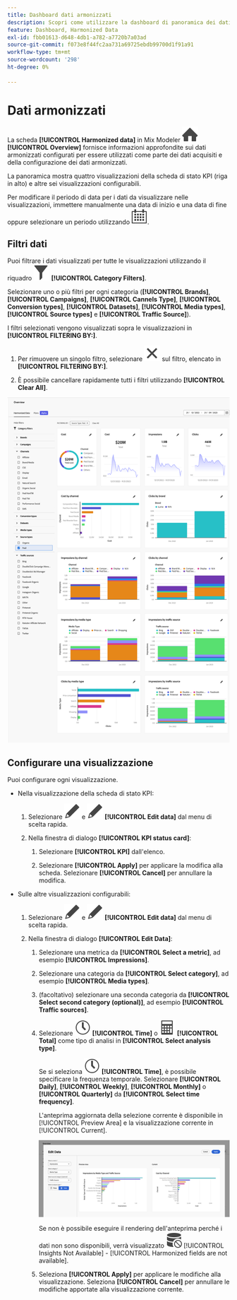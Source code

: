 ```yaml
---
title: Dashboard dati armonizzati
description: Scopri come utilizzare la dashboard di panoramica dei dati armonizzata in Mix Modeler.
feature: Dashboard, Harmonized Data
exl-id: fbb01613-d648-4db1-a782-a7720b7a03ad
source-git-commit: f073e8f44fc2aa731a69725ebdb99700d1f91a91
workflow-type: tm+mt
source-wordcount: '298'
ht-degree: 0%

---
```


# Dati armonizzati

La scheda **[!UICONTROL Harmonized data]** in Mix Modeler ![Home](/help/assets/icons/Home.svg) **[!UICONTROL Overview]** fornisce informazioni approfondite sui dati armonizzati configurati per essere utilizzati come parte dei dati acquisiti e della configurazione dei dati armonizzati.

La panoramica mostra quattro visualizzazioni della scheda di stato KPI (riga in alto) e altre sei visualizzazioni configurabili.

Per modificare il periodo di data per i dati da visualizzare nelle visualizzazioni, immettere manualmente una data di inizio e una data di fine oppure selezionare un periodo utilizzando ![Calendario](/help/assets/icons/Calendar.svg).

## Filtri dati

Puoi filtrare i dati visualizzati per tutte le visualizzazioni utilizzando il riquadro ![Filtro](/help/assets/icons/Filter.svg) **[!UICONTROL Category Filters]**.

Selezionare uno o più filtri per ogni categoria (**[!UICONTROL Brands]**, **[!UICONTROL Campaigns]**, **[!UICONTROL Cannels Type]**, **[!UICONTROL Conversion types]**, **[!UICONTROL Datasets]**, **[!UICONTROL Media types]**, **[!UICONTROL Source types]** e **[!UICONTROL Traffic Source]**).

I filtri selezionati vengono visualizzati sopra le visualizzazioni in **[!UICONTROL FILTERING BY:]**.

1. Per rimuovere un singolo filtro, selezionare ![Chiudi](/help/assets/icons/Close.svg) sul filtro, elencato in **[!UICONTROL FILTERING BY:]**.

1. È possibile cancellare rapidamente tutti i filtri utilizzando **[!UICONTROL Clear All]**.

![Panoramica dati armonizzata](/help/assets/harmonized-data-overview.png)


## Configurare una visualizzazione

Puoi configurare ogni visualizzazione.

* Nella visualizzazione della scheda di stato KPI:

   1. Selezionare ![Modifica](/help/assets/icons/Edit.svg) e ![Modifica](/help/assets/icons/Edit.svg) **[!UICONTROL Edit data]** dal menu di scelta rapida.

   1. Nella finestra di dialogo **[!UICONTROL KPI status card]**:

      1. Selezionare **[!UICONTROL KPI]** dall&#39;elenco.

      1. Selezionare **[!UICONTROL Apply]** per applicare la modifica alla scheda. Selezionare **[!UICONTROL Cancel]** per annullare la modifica.

* Sulle altre visualizzazioni configurabili:

   1. Selezionare ![Modifica](/help/assets/icons/Edit.svg) e ![Modifica](/help/assets/icons/Edit.svg) **[!UICONTROL Edit data]** dal menu di scelta rapida.

   1. Nella finestra di dialogo **[!UICONTROL Edit Data]**:

      1. Selezionare una metrica da **[!UICONTROL Select a metric]**, ad esempio **[!UICONTROL Impressions]**.
      1. Selezionare una categoria da **[!UICONTROL Select category]**, ad esempio **[!UICONTROL Media types]**.
      1. (facoltativo) selezionare una seconda categoria da **[!UICONTROL Select second category (optional)]**, ad esempio **[!UICONTROL Traffic sources]**.
      1. Selezionare ![Orologio](/help/assets/icons/Clock.svg) **[!UICONTROL Time]** o ![Calcolatore](/help/assets/icons/Calculator.svg) **[!UICONTROL Total]** come tipo di analisi in **[!UICONTROL Select analysis type]**.

         Se si seleziona ![Orologio](/help/assets/icons/Clock.svg) **[!UICONTROL Time]**, è possibile specificare la frequenza temporale. Selezionare **[!UICONTROL Daily]**, **[!UICONTROL Weekly]**, **[!UICONTROL Monthly]** o **[!UICONTROL Quarterly]** da **[!UICONTROL Select time frequency]**.

         L&#39;anteprima aggiornata della selezione corrente è disponibile in [!UICONTROL Preview Area] e la visualizzazione corrente in [!UICONTROL Current].

         ![Modifica widget dati armonizzati](/help/assets/edit-harmonized-data-widget.png)

         Se non è possibile eseguire il rendering dell&#39;anteprima perché i dati non sono disponibili, verrà visualizzato ![Errore dati](/help/assets/icons/DataUnavailable.svg) [!UICONTROL Insights Not Available] - [!UICONTROL Harmonized fields are not available].

      1. Seleziona **[!UICONTROL Apply]** per applicare le modifiche alla visualizzazione. Seleziona **[!UICONTROL Cancel]** per annullare le modifiche apportate alla visualizzazione corrente.
